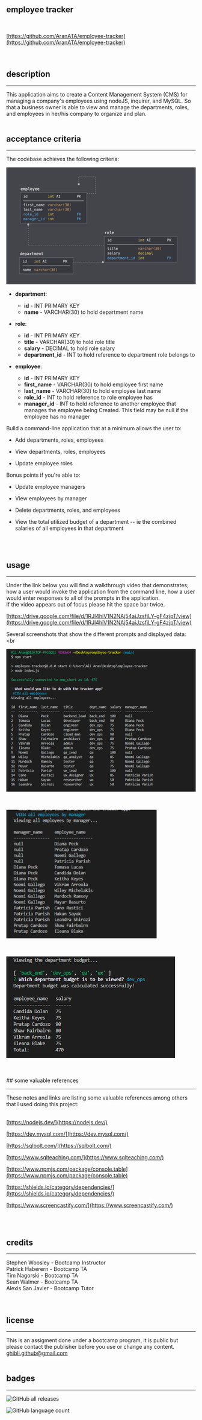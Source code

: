 <br>

## **employee tracker**<br>
<br>

[https://github.com/AranATA/employee-tracker](https://github.com/AranATA/employee-tracker)<br>
<br>
<br>

## description

***
This application aims to create a Content Management System (CMS) for managing a company's employees using nodeJS, inquirer, and MySQL. So that a business owner is able to view and manage the departments, roles, and employees in her/his company to organize and plan.
<br>
<br>

## acceptance criteria

***

The codebase achieves the following criteria:<br>

![Database Schema](assets/images/schema.png)

* **department**:

  * **id** - INT PRIMARY KEY
  * **name** - VARCHAR(30) to hold department name

* **role**:

  * **id** - INT PRIMARY KEY
  * **title** -  VARCHAR(30) to hold role title
  * **salary** -  DECIMAL to hold role salary
  * **department_id** -  INT to hold reference to department role belongs to

* **employee**:

  * **id** - INT PRIMARY KEY
  * **first_name** - VARCHAR(30) to hold employee first name
  * **last_name** - VARCHAR(30) to hold employee last name
  * **role_id** - INT to hold reference to role employee has
  * **manager_id** - INT to hold reference to another employee that manages the employee being Created. This field may be null if the employee has no manager
  
Build a command-line application that at a minimum allows the user to:

  * Add departments, roles, employees

  * View departments, roles, employees

  * Update employee roles

Bonus points if you're able to:

  * Update employee managers

  * View employees by manager

  * Delete departments, roles, and employees

  * View the total utilized budget of a department -- ie the combined salaries of all employees in that department

<br>
<br>

## usage

***

Under the link below you will find a walkthrough video that demonstrates; how a user would invoke the application from the command line, how a user would enter responses to all of the prompts in the application.<br>
If the video appears out of focus please hit the space bar twice.

[https://drive.google.com/file/d/1RJl4hiV1N2NAj54aiJzsfiLY-gF4zjpT/view](https://drive.google.com/file/d/1RJl4hiV1N2NAj54aiJzsfiLY-gF4zjpT/view)


Several screenshots that show the different prompts and displayed data:<br>
<br

![alt text](/assets/images/scrshot01.png)

<br>

![alt text](/assets/images/scrshot02.png)

<br>

![alt text](/assets/images/scrshot03.png)

<br>
<br>
## some valuable references

***

These notes and links are listing some valuable references among others that I used doing this project:<br>
<br>

[https://nodejs.dev/](https://nodejs.dev/)

[https://dev.mysql.com/](https://dev.mysql.com/)

[https://sqlbolt.com/](https://sqlbolt.com/)

[https://www.sqlteaching.com/](https://www.sqlteaching.com/)

[https://www.npmjs.com/package/console.table](https://www.npmjs.com/package/console.table)

[https://shields.io/category/dependencies/](https://shields.io/category/dependencies/)

[https://www.screencastify.com/](https://www.screencastify.com/)

<br>
<br>

## credits

***

Stephen Woosley - Bootcamp Instructor<br>
Patrick Haberern - Bootcamp TA<br>
Tim Nagorski - Bootcamp TA<br>
Sean Walmer - Bootcamp TA<br>
Alexis San Javier - Bootcamp Tutor<br>
<br>
<br>

## license

***

This is an assigment done under a bootcamp program, it is public but please contact the publisher before you use or
change any content.<br>
ghibli.github@gmail.com
<br>
<br>

## badges

***

![GitHub all releases](https://img.shields.io/github/downloads/AranATA/accessible-horiseon/total)

![GitHub language count](https://img.shields.io/github/languages/count/AranATA/accessible-horiseon)
<br>
<br>
